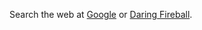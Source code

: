 
Search the web at [Google][] or [Daring Fireball][].

  [Google]: http://google.com/
  [Daring Fireball]: http://daringfireball.net/
